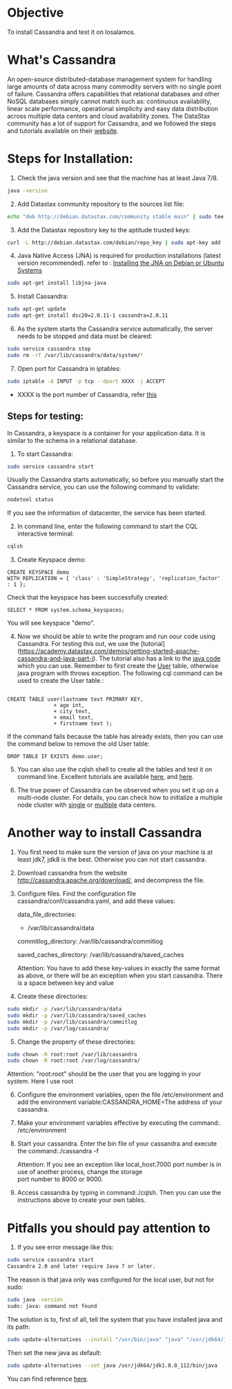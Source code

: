 # Objective
To install Cassandra and test it on losalamos.

# What's Cassandra
An open-source distributed-database management system for handling large amounts of data across many commodity servers 
with no single point of failure. Cassandra offers capabilities that relational databases and other NoSQL databases 
simply cannot match such as: continuous availability, linear scale performance, operational simplicity and easy 
data distribution across multiple data centers and cloud availability zones.
The DataStax community has a lot of support for Cassandra, and we followed the steps and tutorials
available on their [website](http://docs.datastax.com/en//cassandra/2.0/cassandra/install/installDeb_t.html).

# Steps for Installation:

1. Check the java version and see that the machine has at least Java 7/8.

  ```bash
  java -version
  ```
2. Add Datastax community repository to the sources list file: 
  
  ```bash
  echo "deb http://debian.datastax.com/community stable main" | sudo tee -a /etc/apt/sources.list.d/cassandra.sources.list
  ```
3. Add the Datastax repository key to the aptitude trusted keys:
  
  ```bash
  curl -L http://debian.datastax.com/debian/repo_key | sudo apt-key add -
  ```
4. Java Native Access (JNA) is required for production installations (latest version recommended). refer to : [Installing the JNA on Debian or Ubuntu Systems](http://docs.datastax.com/en//cassandra/2.0/cassandra/install/installJnaDeb.html)

  ```bash
  sudo apt-get install libjna-java
  ```
5. Install Cassandra:

  ```bash
  sudo apt-get update
  sudo apt-get install dsc20=2.0.11-1 cassandra=2.0.11
  ```
6. As the system starts the Cassandra service automatically, the server needs to be stopped and data must be cleared:
  
  ```bash
  sudo service cassandra stop
  sudo rm -rf /var/lib/cassandra/data/system/*
  ```
7. Open port for Cassandra in iptables:
  
  ```bash
  sudo iptable -A INPUT -p tcp --dport XXXX -j ACCEPT
  ```
  * XXXX is the port number of Cassandra, refer [this](http://docs.datastax.com/en/latest-dse/datastax_enterprise/sec/secConfFirePort.html?scroll=secConfFirePort__cassandrayaml_unique_24)

## Steps for testing:

In Cassandra, a keyspace is a container for your application data. It is similar to the schema in a relational database.

1. To start Cassandra:

  ```bash
  sudo service cassandra start
  ```

  Usually the Cassandra starts automatically, so before you manually start the Cassandra service, you can use the following command to validate:

  ```bash
  nodetool status
  ```
  If you see the information of datacenter, the service has been started.

2. In command line, enter the following command to start the CQL interactive terminal:

  ```bash
  cqlsh
  ```
3. Create Keyspace demo:

  ```cql
  CREATE KEYSPACE demo
  WITH REPLICATION = { 'class' : 'SimpleStrategy', 'replication_factor' : 1 };
  ```

  Check that the keyspace has been successfully created:
  ```cql
  SELECT * FROM system.schema_keyspaces;
  ```
  You will see keyspace "demo".

4. Now we should be able to write the program and run oour code using Cassandra. For testing this out, we use the [tutorial]
(https://academy.datastax.com/demos/getting-started-apache-cassandra-and-java-part-i). The tutorial also has a link to the [java
code](https://gist.github.com/beccam/06c3283e5ee4a480a555) which you can use. Remember to first create the [User](http://www.planetcassandra.org/create-a-keyspace-and-table/) table, otherwise java program with throws exception. The following cql command can be used to create the User table.:

  ```cql

  CREATE TABLE user(lastname text PRIMARY KEY, 
                 + age int, 
                 + city text, 
                 + email text, 
                 + firstname text );
  ```
If the command fails because the table has already exists, then you can use the command below to remove the old User table:

  ```cql
  DROP TABLE IF EXISTS demo.user;
  ```

5. You can also use the cqlsh shell to create all the tables and test it on command line. Excellent tutorials are available
[here](http://www.planetcassandra.org/create-a-keyspace-and-table/), and [here](https://www.tutorialspoint.com/cassandra/cassandra_create_table.htm).

6. The true power of Cassandra can be observed when you set it up on a multi-node cluster.
For details, you can check how to initialize a multiple node cluster with [single](http://docs.datastax.com/en//cassandra/2.0/cassandra/initialize/initializeSingleDS.html) 
or [multiple](http://docs.datastax.com/en//cassandra/2.0/cassandra/initialize/initializeMultipleDS.html) data centers.

# Another way to install Cassandra
1. You first need to make sure the version of java on your machine is at least jdk7, jdk8 is the best. Otherwise you can not start cassandra.

2. Download cassandra from the website http://cassandra.apache.org/download/, and decompress the file.

3. Configure files. Find the configuration file cassandra/conf/cassandra.yaml, and add these values:
   
   data_file_directories:
      - /var/lib/cassandra/data

   commitlog_directory: /var/lib/cassandra/commitlog
   
   saved_caches_directory: /var/lib/cassandra/saved_caches
  
   Attention: You have to add these key-values in exactly the same format as above, or there will be an exception when you    start cassandra. There is a space between key and value

4. Create these directories:
  
  ```bash
  sudo mkdir -p /var/lib/cassandra/data
  sudo mkdir -p /var/lib/cassandra/saved_caches
  sudo mkdir -p /var/lib/cassandra/commitlog
  sudo mkdir -p /var/log/cassandra/
  ```
5. Change the property of these directories:

  ```bash
  sudo chown -R root:root /var/lib/cassandra
  sudo chown -R root:root /var/log/cassandra/
  ```
   Attention: "root:root" should be the user that you are logging in your system. Here I use root

6. Configure the environment variables, open the file /etc/environment and add the environment variable:CASSANDRA_HOME=The address of your cassandra.

7. Make your environment variables effective by executing the command:. /etc/environment

8. Start your cassandra. Enter the bin file of your cassandra and execute the command:./cassandra -f
   
   Attention: If you see an exception like local_host:7000 port number is in use of another process, change the storage       
   port number to 8000 or 9000.

9. Access cassandra by typing in command:./cqlsh. Then you can use the instructions above to create your own tables.

# Pitfalls you should pay attention to

1. If you see error message like this:

```bash
sudo service cassandra start
Cassandra 2.0 and later require Java 7 or later.
```

The reason is that java only was configured for the local user, but not for sudo:
```bash
sudo java -version
sudo: java: command not found
```

The solution is to, first of all, tell the system that you have installed java and its path:
```bash
sudo update-alternatives --install "/usr/bin/java" "java" "/usr/jdk64/jdk1.8.0_112/bin/java" 1
```

Then set the new java as default:
```bash
sudo update-alternatives --set java /usr/jdk64/jdk1.8.0_112/bin/java
```
You can find reference [here](http://stackoverflow.com/questions/24190063/cassandra-2-complaining-about-java-7-when-i-have-java-7-installed).

